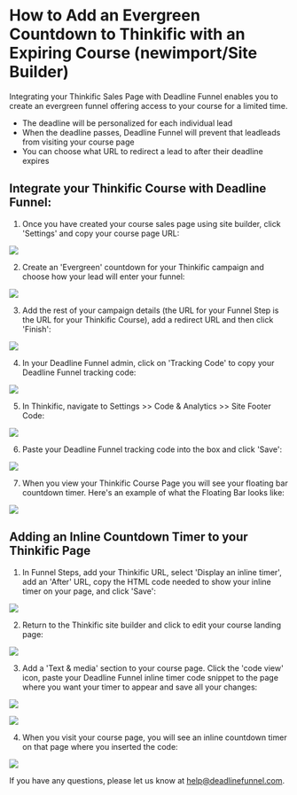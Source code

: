 # How to Add an Evergreen Countdown to Thinkific with an Expiring Course \(newimport/Site Builder\)

Integrating your Thinkific Sales Page with Deadline Funnel enables you to create an evergreen funnel offering access to your course for a limited time.

* The deadline will be personalized for each individual lead
* When the deadline passes, Deadline Funnel will prevent that leadleads from visiting your course page
* You can choose what URL to redirect a lead to after their deadline expires

## Integrate your Thinkific Course with Deadline Funnel:

1. Once you have created your course sales page using site builder, click 'Settings' and copy your course page URL:

![](https://s3.amazonaws.com/helpscout.net/docs/assets/53974d6ce4b0c76107b109d1/images/5bca1776042863158cc7a67d/file-ucludbHXnY.png)

2. Create an 'Evergreen' countdown for your Thinkific campaign and choose how your lead will enter your funnel:

![](https://s3.amazonaws.com/helpscout.net/docs/assets/53974d6ce4b0c76107b109d1/images/5bf5aa2b04286304a71c8044/file-PRQiceXjUd.png)

3. Add the rest of your campaign details \(the URL for your Funnel Step is the URL for your Thinkific Course\), add a redirect URL and then click 'Finish':

![](https://s3.amazonaws.com/helpscout.net/docs/assets/53974d6ce4b0c76107b109d1/images/5bf5bc092c7d3a31944e37a4/file-z39VUTNqlC.png)

4. In your Deadline Funnel admin, click on 'Tracking Code' to copy your Deadline Funnel tracking code:

![](https://s3.amazonaws.com/helpscout.net/docs/assets/53974d6ce4b0c76107b109d1/images/5a7b84f70428634376cfec58/file-nCV9LRDZSb.png)

5. In Thinkific, navigate to Settings &gt;&gt; Code & Analytics &gt;&gt; Site Footer Code:

![](https://s3.amazonaws.com/helpscout.net/docs/assets/53974d6ce4b0c76107b109d1/images/5bca1fac2c7d3a04dd5be851/file-xy9g7f9h5X.png)

6. Paste your Deadline Funnel tracking code into the box and click 'Save':

![](https://s3.amazonaws.com/helpscout.net/docs/assets/53974d6ce4b0c76107b109d1/images/5bca1fd92c7d3a04dd5be85a/file-Wkk3Uly3ee.png)

7. When you view your Thinkific Course Page you will see your floating bar countdown timer. Here's an example of what the Floating Bar looks like:

![](https://s3.amazonaws.com/helpscout.net/docs/assets/53974d6ce4b0c76107b109d1/images/5c65c0a12c7d3a66e32e783a/file-r2622Bfum3.png)

## Adding an Inline Countdown Timer to your Thinkific Page

1. In Funnel Steps, add your Thinkific URL, select 'Display an inline timer', add an 'After' URL, copy the HTML code needed to show your inline timer on your page, and click 'Save':

![](https://s3.amazonaws.com/helpscout.net/docs/assets/53974d6ce4b0c76107b109d1/images/5c783cd22c7d3a0cb9321570/file-hMgAYWDhqC.png)

2. Return to the Thinkific site builder and click to edit your course landing page:

![](https://s3.amazonaws.com/helpscout.net/docs/assets/53974d6ce4b0c76107b109d1/images/5bca21c12c7d3a04dd5be898/file-x4StZvwcjC.png)

3. Add a 'Text & media' section to your course page. Click the 'code view' icon, paste your Deadline Funnel inline timer code snippet to the page where you want your timer to appear and save all your changes:

![](https://s3.amazonaws.com/helpscout.net/docs/assets/53974d6ce4b0c76107b109d1/images/5bca22172c7d3a04dd5be8a1/file-m4qgcnQ1Ux.png)

![](https://s3.amazonaws.com/helpscout.net/docs/assets/53974d6ce4b0c76107b109d1/images/5bca23202c7d3a04dd5be8bb/file-9LQp0T8QWK.png)

4. When you visit your course page, you will see an inline countdown timer on that page where you inserted the code:

![](https://s3.amazonaws.com/helpscout.net/docs/assets/53974d6ce4b0c76107b109d1/images/5bca24b02c7d3a04dd5be8e3/file-zhTxjzhkQv.png)

If you have any questions, please let us know at [help@deadlinefunnel.com](mailto:mailto:help@deadlinefunnel.com).

